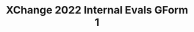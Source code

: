 ---
title: XChange 2022 Internal Evals GForm 1
redirect_to: https://docs.google.com/forms/d/e/1FAIpQLSd6S5-bpZUZBUVLc-qEEIF_ppz7czkakaOFeTkIzqw4cm98vA/viewform?usp=sf_link
redirect_from: 
  - /XC22InternalEvals1
  - /xc22internalevals1
---